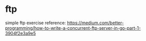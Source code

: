# ftp
simple ftp exercise
reference: https://medium.com/better-programming/how-to-write-a-concurrent-ftp-server-in-go-part-1-3904f2e3a9e5